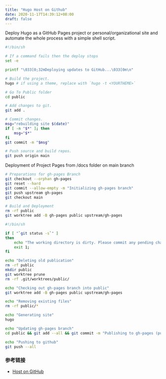 ```yaml
---
title: "Hugo Host on Github"
date: 2020-11-17T14:39:12+08:00
draft: false
---
```


Deploy Hugo as a GitHub Pages project or personal/organizational site and automate the whole process with a simple shell script.

```bash
#!/bin/sh

# If a command fails then the deploy stops
set -e

printf "\033[0;32mDeploying updates to GitHub...\033[0m\n"

# Build the project.
hugo # if using a theme, replace with `hugo -t <YOURTHEME>`

# Go To Public folder
cd public

# Add changes to git.
git add .

# Commit changes.
msg="rebuilding site $(date)"
if [ -n "$*" ]; then
	msg="$*"
fi
git commit -m "$msg"

# Push source and build repos.
git push origin main
```


Deployment of Project Pages from /docs folder on main branch 

```bash
# Preparations for gh-pages Branch
git checkout --orphan gh-pages
git reset --hard
git commit --allow-empty -m "Initializing gh-pages branch"
git push upstream gh-pages
git checkout main

# Build and Deployment
rm -rf public
git worktree add -B gh-pages public upstream/gh-pages
```

```bash
#!/bin/sh

if [ "`git status -s`" ]
then
    echo "The working directory is dirty. Please commit any pending changes."
    exit 1;
fi

echo "Deleting old publication"
rm -rf public
mkdir public
git worktree prune
rm -rf .git/worktrees/public/

echo "Checking out gh-pages branch into public"
git worktree add -B gh-pages public upstream/gh-pages

echo "Removing existing files"
rm -rf public/*

echo "Generating site"
hugo

echo "Updating gh-pages branch"
cd public && git add --all && git commit -m "Publishing to gh-pages (publish.sh)"

echo "Pushing to github"
git push --all
```

### 参考链接 

- [Host on GitHub](https://gohugo.io/hosting-and-deployment/hosting-on-github/)